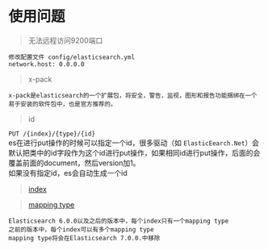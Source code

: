 # 使用问题
> 无法远程访问9200端口

    修改配置文件 config/elasticsearch.yml   
    network.host: 0.0.0.0

>x-pack

    x-pack是elasticsearch的一个扩展包，将安全，警告，监视，图形和报告功能捆绑在一个易于安装的软件包中，也是官方推荐的。
>id

`PUT /{index}/{type}/{id}`  
es在进行put操作的时候可以指定一个id，很多驱动（如 `ElasticEearch.Net`）会默认把类中的id字段作为这个id进行put操作，如果相同id进行put操作，后面的会覆盖前面的document，然后version加1。  
如果没有指定id，es会自动生成一个id

>[index](https://www.elastic.co/guide/en/elasticsearch/reference/2.4/mapping.html)
    
>[mapping type](https://www.elastic.co/guide/en/elasticsearch/reference/6.0/removal-of-types.html)

    Elasticsearch 6.0.0以及之后的版本中，每个index只有一个mapping type  
    之前的版本中，每个index可以有多个mapping type   
    mapping type将会在Elasticsearch 7.0.0.中移除



